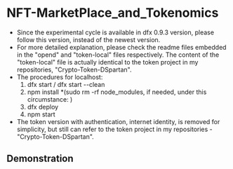 # NFT-MarketPlace_and_Tokenomics

- Since the experimental cycle is available in dfx 0.9.3 version, please follow this version, instead of the newest version. 
- For more detailed explanation, please check the readme files embedded in the "opend" and "token-local" files respectively. The content of the "token-local" file is actually identical to the token project in my repositories, "Crypto-Token-DSpartan".
- The procedures for localhost: 
   1. dfx start / dfx start --clean
   2. npm install *(sudo rm -rf node_modules, if needed, under this circumstance: )
   3. dfx deploy
   4. npm start
- The token version with authentication, internet identity, is removed for simplicity, but still can refer to the token project in my repositories - "Crypto-Token-DSpartan".

## Demonstration
<!-- ![Alt text](DExchange-screenshot.jpg?raw=true "Home-page") -->
